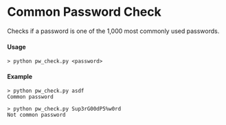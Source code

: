# Common Password Check
Checks if a password is one of the 1,000 most commonly used passwords.

#### Usage
`> python pw_check.py <password>`

#### Example
```
> python pw_check.py asdf
Common password
```
```
> python pw_check.py Sup3rG00dP5%w0rd
Not common password
```
